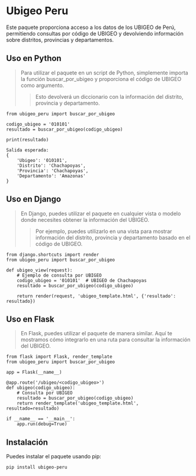 # Ubigeo Peru

Este paquete proporciona acceso a los datos de los UBIGEO de Perú, permitiendo consultas por código de UBIGEO y devolviendo información sobre distritos, provincias y departamentos.


## Uso en Python

> Para utilizar el paquete en un script de Python, simplemente importa la función buscar_por_ubigeo y proporciona el código de UBIGEO como argumento.
>
>> Esto devolverá un diccionario con la información del distrito, provincia y departamento.

```
from ubigeo_peru import buscar_por_ubigeo

codigo_ubigeo = '010101' 
resultado = buscar_por_ubigeo(codigo_ubigeo)

print(resultado)

Salida esperada:
{
    'Ubigeo': '010101',
    'Distrito': 'Chachapoyas',
    'Provincia': 'Chachapoyas',
    'Departamento': 'Amazonas'
}
```

## Uso en Django

> En Django, puedes utilizar el paquete en cualquier vista o modelo donde necesites obtener la información del UBIGEO.
>
>> Por ejemplo, puedes utilizarlo en una vista para mostrar información del distrito, provincia y departamento basado en el código de UBIGEO.

```
from django.shortcuts import render
from ubigeo_peru import buscar_por_ubigeo

def ubigeo_view(request):
    # Ejemplo de consulta por UBIGEO
    codigo_ubigeo = '010101'  # UBIGEO de Chachapoyas
    resultado = buscar_por_ubigeo(codigo_ubigeo)

    return render(request, 'ubigeo_template.html', {'resultado': resultado})
```

## Uso en Flask
> En Flask, puedes utilizar el paquete de manera similar. Aquí te mostramos cómo integrarlo en una ruta para consultar la información del UBIGEO.
>

```
from flask import Flask, render_template
from ubigeo_peru import buscar_por_ubigeo

app = Flask(__name__)

@app.route('/ubigeo/<codigo_ubigeo>')
def ubigeo(codigo_ubigeo):
    # Consulta por UBIGEO
    resultado = buscar_por_ubigeo(codigo_ubigeo)
    return render_template('ubigeo_template.html', resultado=resultado)

if __name__ == '__main__':
    app.run(debug=True) 
```

## Instalación

Puedes instalar el paquete usando pip:

```bash
pip install ubigeo-peru
